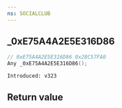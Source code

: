 ```yaml
---
ns: SOCIALCLUB
---
```

## _0xE75A4A2E5E316D86

```c
// 0xE75A4A2E5E316D86 0x28C57FA0
Any _0xE75A4A2E5E316D86();
```

```
Introduced: v323
```


## Return value
